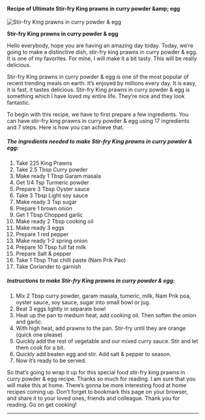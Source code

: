             

#### Recipe of Ultimate Stir-fry King prawns in curry powder &amp;amp; egg

![Stir-fry King prawns in curry powder &amp; egg](https://img-global.cpcdn.com/recipes/8e64c21e6f354370/751x532cq70/stir-fry-king-prawns-in-curry-powder-egg-recipe-main-photo.jpg)

**Stir-fry King prawns in curry powder &amp; egg**

Hello everybody, hope you are having an amazing day today. Today, we’re going to make a distinctive dish, stir-fry king prawns in curry powder & egg. It is one of my favorites. For mine, I will make it a bit tasty. This will be really delicious.

Stir-fry King prawns in curry powder & egg is one of the most popular of recent trending meals on earth. It’s enjoyed by millions every day. It is easy, it is fast, it tastes delicious. Stir-fry King prawns in curry powder & egg is something which I have loved my entire life. They’re nice and they look fantastic.

To begin with this recipe, we have to first prepare a few ingredients. You can have stir-fry king prawns in curry powder & egg using 17 ingredients and 7 steps. Here is how you can achieve that.

##### The ingredients needed to make Stir-fry King prawns in curry powder & egg:

1.  Take 225 King Prawns
2.  Take 2.5 Tbsp Curry powder
3.  Make ready 1 Tbsp Garam masala
4.  Get 1/4 Tsp Turmeric powder
5.  Prepare 3 Tbsp Oyster sauce
6.  Take 3 Tbsp Light soy sauce
7.  Make ready 3 Tsp sugar
8.  Prepare 1 brown onion
9.  Get 1 Tbsp Chopped garlic
10.  Make ready 2 Tbsp cooking oil
11.  Make ready 3 eggs
12.  Prepare 1 red pepper
13.  Make ready 1-2 spring onion
14.  Prepare 10 Tbsp full fat milk
15.  Prepare Salt & pepper
16.  Take 1 Tbsp Thai chilli paste (Nam Prik Pao)
17.  Take Coriander to garnish

##### Instructions to make Stir-fry King prawns in curry powder & egg:

1.  Mix 2 Tbsp curry powder, garam masala, tumeric, milk, Nam Prik poa, oyster sauce, soy sauce, sugar into small bowl or jug.
2.  Beat 3 eggs lightly in separate bowl
3.  Heat up the pan to medium heat, add cooking oil. Then soften the onion and garlic.
4.  With high heat, add prawns to the pan. Stir-fry until they are orange (quick one please)
5.  Quickly add the rest of vegetable and our mixed curry sauce. Stir and let them cook for a bit.
6.  Quickly add beaten egg and stir. Add salt & pepper to season.
7.  Now it’s ready to be served.

So that’s going to wrap it up for this special food stir-fry king prawns in curry powder & egg recipe. Thanks so much for reading. I am sure that you will make this at home. There’s gonna be more interesting food at home recipes coming up. Don’t forget to bookmark this page on your browser, and share it to your loved ones, friends and colleague. Thank you for reading. Go on get cooking!

* * *